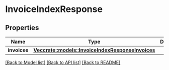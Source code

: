 # InvoiceIndexResponse

## Properties

Name | Type | Description | Notes
------------ | ------------- | ------------- | -------------
**invoices** | [**Vec<crate::models::InvoiceIndexResponseInvoices>**](invoiceIndexResponse_invoices.md) |  | 

[[Back to Model list]](../README.md#documentation-for-models) [[Back to API list]](../README.md#documentation-for-api-endpoints) [[Back to README]](../README.md)


